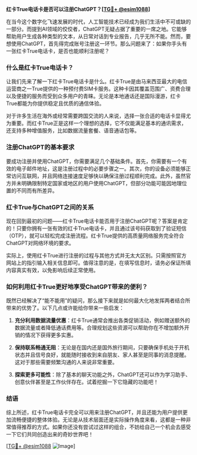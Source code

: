 **红卡True电话卡是否可以注册ChatGPT？[[TG💪+ @esim1088](https://t.me/s/esim1088)]**

在当今这个数字化飞速发展的时代，人工智能技术已经成为我们生活中不可或缺的一部分。而提到AI领域的佼佼者，ChatGPT无疑占据了重要的一席之地。它能够帮助用户生成各种类型的文本，从日常对话到专业报告，几乎无所不能。然而，要想使用ChatGPT，首先得完成账号注册这一环节。那么问题来了：如果你手头有一张红卡True电话卡，是否也能顺利注册呢？

### 什么是红卡True电话卡？

让我们先来了解一下红卡True电话卡是什么。红卡True是由马来西亚最大的电信运营商之一True提供的一种预付费SIM卡服务。这种卡因其覆盖范围广、资费合理以及便捷的服务而受到众多用户的青睐。无论是本地通话还是国际漫游，红卡True都能为你提供稳定且优质的通信体验。

对于许多生活在海外或经常需要跨国交流的人来说，选择一张合适的电话卡显得尤为重要。而红卡True正是这样一个理想的选择，它不仅能满足基本的通讯需求，还支持多种增值服务，比如数据流量套餐、语音通话包等。

### 注册ChatGPT的基本要求

要成功注册并使用ChatGPT，你需要满足几个基础条件。首先，你需要有一个有效的电子邮件地址，这是注册过程中的必要步骤之一。其次，你的设备必须能够正常访问互联网，并且网络连接速度足够快以确保注册过程顺利完成。此外，虽然官方并未明确限制特定国家或地区的用户使用ChatGPT，但部分功能可能因地理位置的不同而有所差异。

### 红卡True与ChatGPT之间的关系

现在回到最初的问题——红卡True电话卡能否用于注册ChatGPT呢？答案是肯定的！只要你拥有一张有效的红卡True电话卡，并且通过该号码获取到了验证短信（OTP），就可以轻松完成注册流程。红卡True提供的高质量网络服务完全符合ChatGPT对网络环境的要求。

实际上，使用红卡True进行注册的过程与其他方式并无太大区别。只需按照官方网站上的指引输入相关信息即可。值得注意的是，在填写信息时，请务必保证所填内容真实有效，以免影响后续正常使用。

### 如何利用红卡True更好地享受ChatGPT带来的便利？

既然已经解决了“能不能用”的疑问，那么接下来就是如何最大化地发挥两者结合所带来的优势了。以下几点或许能给你带来一些启发：

1. **充分利用数据流量优惠**：红卡True通常会推出各类促销活动，例如赠送额外的数据流量或者降低通话费用等。合理规划这些资源可以帮助你在不增加额外开销的情况下获得更多实惠。
   
2. **保持联系畅通无阻**：无论是在国内还是国外旅行期间，只要确保手机处于开机状态并且信号良好，就能随时接收到来自朋友、家人甚至是同事的消息提醒。这对于那些需要频繁沟通的人来说非常重要。

3. **探索更多可能性**：除了基本的聊天功能之外，ChatGPT还可以作为学习助手、创意伙伴甚至是工作伙伴存在。试着挖掘一下它隐藏的功能吧！

### 结语

综上所述，红卡True电话卡完全可以用来注册ChatGPT，并且还能为用户提供更加流畅便捷的整体体验。无论是从技术层面还是实际操作角度来看，这都是一种非常值得推荐的方式。如果你还没有尝试过这样的组合，不妨给自己一个机会去感受一下它们共同创造出来的奇妙世界吧！

[[TG💪+ @esim1088](https://t.me/s/esim1088) ![Image](https://i.postimg.cc/4NQfJmqS/Snipaste-2025-05-13-00-14-12.png)]